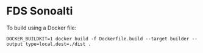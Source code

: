 # FDS Sonoalti

To build using a Docker file:

```
DOCKER_BUILDKIT=1 docker build -f Dockerfile.build --target builder --output type=local,dest=./dist .
```